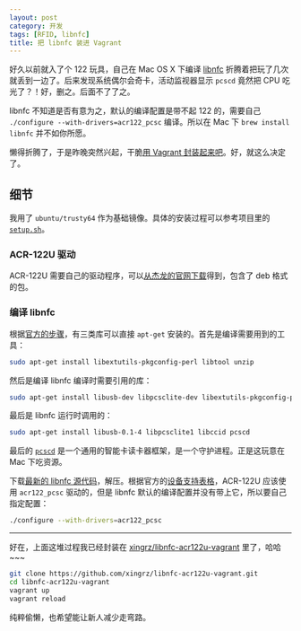 ```yaml
---
layout: post
category: 开发
tags: [RFID, libnfc]
title: 把 libnfc 装进 Vagrant
---
```


好久以前就入了个 122 玩具，自己在 Mac OS X 下编译 [libnfc](http://nfc-tools.org/index.php?title=Libnfc) 折腾着把玩了几次就丢到一边了。后来发现系统偶尔会奇卡，活动监视器显示 `pcscd` 竟然把 CPU 吃光了？！好，删之。后面不了了之。

libnfc 不知道是否有意为之，默认的编译配置是带不起 122 的，需要自己 `./configure --with-drivers=acr122_pcsc` 编译。所以在 Mac 下 `brew install libnfc` 并不如你所愿。

懒得折腾了，于是昨晚突然兴起，干脆[用 Vagrant 封装起来吧](https://github.com/xingrz/libnfc-acr122u-vagrant)。好，就这么决定了。

## 细节

我用了 `ubuntu/trusty64` 作为基础镜像。具体的安装过程可以参考项目里的 [`setup.sh`](https://github.com/xingrz/libnfc-acr122u-vagrant/blob/master/setup.sh)。

### ACR-122U 驱动

ACR-122U 需要自己的驱动程序，可以[从杰龙的官网下载](http://www.acs.com.hk/cn/driver/73/acr122u-nfc-非接触式智能卡读写器/)得到，包含了 deb 格式的包。

### 编译 libnfc

根据[官方的步骤](http://nfc-tools.org/index.php?title=Libnfc#Debian_.2F_Ubuntu)，有三类库可以直接 `apt-get` 安装的。首先是编译需要用到的工具：

```sh
sudo apt-get install libextutils-pkgconfig-perl libtool unzip
```

然后是编译 libnfc 编译时需要引用的库：

```sh
sudo apt-get install libusb-dev libpcsclite-dev libextutils-pkgconfig-perl libtool unzip
```

最后是 libnfc 运行时调用的：

```sh
sudo apt-get install libusb-0.1-4 libpcsclite1 libccid pcscd
```

最后的 [`pcscd`](http://linux.die.net/man/8/pcscd) 是一个通用的智能卡读卡器框架，是一个守护进程。正是这玩意在 Mac 下吃资源。

下载[最新的 libnfc 源代码](https://bintray.com/nfc-tools/sources/libnfc)，解压。根据官方的[设备支持表格](http://nfc-tools.org/index.php?title=Devices_compatibility_matrix#Flat)，ACR-122U 应该使用 `acr122_pcsc` 驱动的，但是 libnfc 默认的编译配置并没有带上它，所以要自己指定配置：

```sh
./configure --with-drivers=acr122_pcsc
```

---

好在，上面这堆过程我已经封装在 [xingrz/libnfc-acr122u-vagrant](https://github.com/xingrz/libnfc-acr122u-vagrant) 里了，哈哈~~~

```sh
git clone https://github.com/xingrz/libnfc-acr122u-vagrant.git
cd libnfc-acr122u-vagrant
vagrant up
vagrant reload
```

纯粹偷懒，也希望能让新人减少走弯路。
